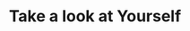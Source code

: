 ---
pid: llg137
title: Take a look at Yourself
location_transcription: on the wall of a building
coordinates: "[-75.169186114714, 40.029516849683]"
zipcode: '19120'
gen_neighborhood: North Philadelphia
neighborhood: Logan,Olney
outside_phl: 
age: '14'
age_range: 13-19
instagram: 
image_file_name: llg_137.jpg
proposal_transcription: |-
  The compliment monument

  Speaker      Mirror

  Footprints


  When you stop on the footprints, the speakers give you a compliment. Ex. //You're beautiful//
topic: Uplifting
topic_summary: '0'
type: Interactive,Image
keywords_other: mirror, self-empowerment, motivation, self-image, beauty
credit: Dhmyni HR9-6 Germantown Friends School
image_labels: 
twitter: 
facebook: 
permalink: "/monuments/llg137/"
layout: item-page
---